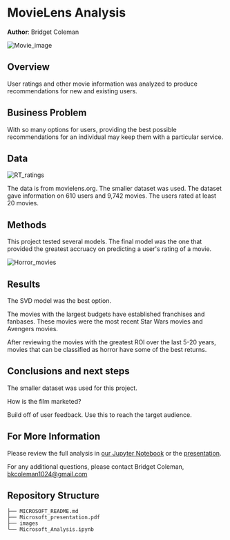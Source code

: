 # MovieLens Analysis

**Author**: Bridget Coleman

![Movie_image](images/Movie_image.jpg)

## Overview

User ratings and other movie information was analyzed to produce recommendations for new and existing users.

## Business Problem

With so many options for users, providing the best possible recommendations for an individual may keep them with a particular service.  

## Data

![RT_ratings](images/RT_ratings.jpeg)

The data is from movielens.org.  The smaller dataset was used.  The dataset gave information on 610 users and 9,742 movies.  The users rated at least 20 movies.

## Methods

This project tested several models.  The final model was the one that provided the greatest accruacy on predicting a user's rating of a movie.   

![Horror_movies](images/Horror_movies.jpg)

## Results

The SVD model was the best option.  

The movies with the largest budgets have established franchises and fanbases.  These movies were the most recent Star Wars movies and Avengers movies.

After reviewing the movies with the greatest ROI over the last 5-20 years, movies that can be classified as horror have some of the best returns.  


## Conclusions and next steps

The smaller dataset was used for this project.

How is the film marketed?

Build off of user feedback. Use this to reach the target audience.

## For More Information

Please review the full analysis in [our Jupyter Notebook](https://github.com/bkcoleman1024/Microsoft_Analysis/blob/main/Microsoft_Analysis.ipynb) or the [presentation](https://github.com/bkcoleman1024/Microsoft_Analysis/blob/main/Microsoft%20presentation.pdf).

For any additional questions, please contact Bridget Coleman, bkcoleman1024@gmail.com

## Repository Structure


```
├── MICROSOFT_README.md   
├── Microsoft_presentation.pdf
├── images            
└── Microsoft_Analysis.ipynb         
```
